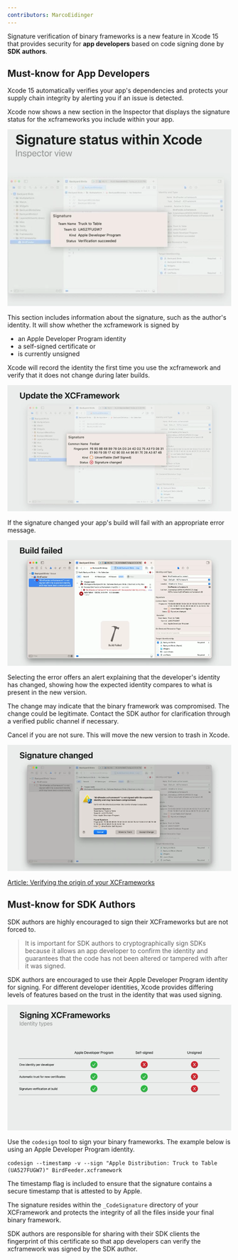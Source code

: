 ```yaml
---
contributors: MarcoEidinger
---
```


Signature verification of binary frameworks is a new feature in Xcode 15 that provides security for **app developers** based on code signing done by **SDK authors**. 

## Must-know for **App Developers**

Xcode 15 automatically verifies your app's dependencies and protects your supply chain integrity by alerting you if an issue is detected.

Xcode now shows a new section in the Inspector that displays the signature status for the xcframeworks you include within your app.

![Signature status][xcodesignaturestatus]

[xcodesignaturestatus]: ../../../images/notes/wwdc23/10061/xcodesignaturestatus.png


This section includes information about the signature, such as the author's identity. It will show whether the xcframework is signed by

- an Apple Developer Program identity
- a self-signed certificate or
- is currently unsigned

Xcode will record the identity the first time you use the xcframework and verify that it does not change during later builds.

![Signature changed][signaturechanged]

[signaturechanged]: ../../../images/notes/wwdc23/10061/signaturechanged.png

If the signature changed your app's build will fail with an appropriate error message.

![Build failed on signature change][signatureverificationfailed]

[signatureverificationfailed]: ../../../images/notes/wwdc23/10061/signatureverificationfailed.png

Selecting the error offers an alert explaining that the developer's identity has changed, showing how the expected identity compares to what is present in the new version.

The change may indicate that the binary framework was compromised. The change could be legitimate. Contact the SDK author for clarification through a verified public channel if necessary.

Cancel if you are not sure. This will move the new version to trash in Xcode. 

![Confirm or discard change][confirmordiscardsignaturechange]

[confirmordiscardsignaturechange]: ../../../images/notes/wwdc23/10061/confirmordiscardsignaturechange.png

[Article: Verifying the origin of your XCFrameworks](https://developer.apple.com/documentation/Xcode/verifying-the-origin-of-your-xcframeworks)

## Must-know for **SDK Authors**

SDK authors are highly encouraged to sign their XCFrameworks but are not forced to.

> It is important for SDK authors to cryptographically sign SDKs because it allows an app developer to confirm the identity and guarantees that the code has not been altered or tampered with after it was signed.

SDK authors are encouraged to use their Apple Developer Program identity for signing. For different developer identities, Xcode provides differing levels of features based on the trust in the identity that was used signing.

![Signing XCFrameworks - Identity types][identitytypes]

[identitytypes]: ../../../images/notes/wwdc23/10061/identitytypes.png

Use the `codesign` tool to sign your binary frameworks. The example below is using an Apple Developer Program identity.

```
codesign --timestamp -v --sign "Apple Distribution: Truck to Table (UA527FUGW7)" BirdFeeder.xcframework
```

The timestamp flag is included to ensure that the signature contains a secure timestamp that is attested to by Apple.

The signature resides within the `_CodeSignature` directory of your XCFramework and protects the integrity of all the files inside your final binary framework.

SDK authors are responsible for sharing with their SDK clients the fingerprint of this certificate so that app developers can verify the xcframework was signed by the SDK author. 